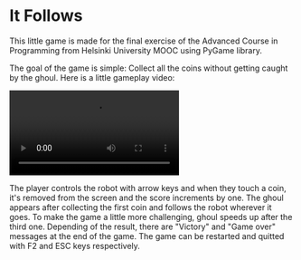 # It Follows

This little game is made for the final exercise of the Advanced Course in Programming from Helsinki University MOOC using PyGame library. 

The goal of the game is simple: Collect all the coins without getting caught by the ghoul. Here is a little gameplay video:

![Gameplay](https://github.com/BugraK/it-follows/blob/main/gameplay.mov)

The player controls the robot with arrow keys and when they touch a coin, it's removed from the screen and the score increments by one. The ghoul appears after collecting the first coin and follows the robot wherever it goes. To make the game a little more challenging, ghoul speeds up after the third one. Depending of the result, there are "Victory" and "Game over" messages at the end of the game. The game can be restarted and quitted with F2 and ESC keys respectively.
